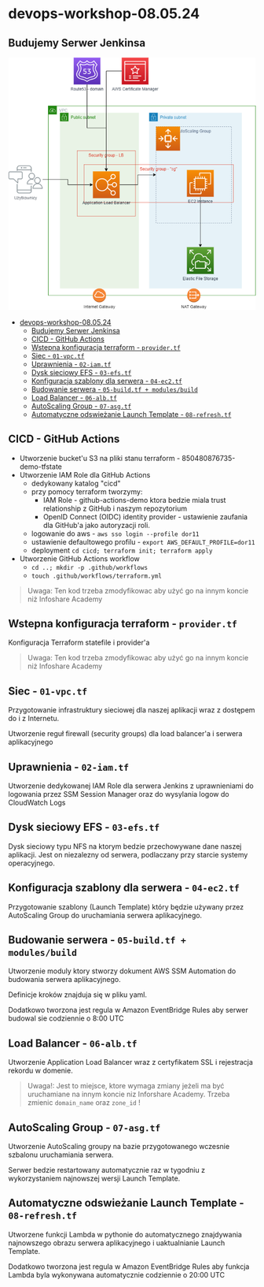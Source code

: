 # devops-workshop-08.05.24

## Budujemy Serwer Jenkinsa

![Jenkins - diagram architektury](jenkins.png)

- [devops-workshop-08.05.24](#devops-workshop-080524)
  - [Budujemy Serwer Jenkinsa](#budujemy-serwer-jenkinsa)
  - [CICD - GitHub Actions](#cicd---github-actions)
  - [Wstepna konfiguracja terraform - `provider.tf`](#wstepna-konfiguracja-terraform---providertf)
  - [Siec - `01-vpc.tf`](#siec---01-vpctf)
  - [Uprawnienia - `02-iam.tf`](#uprawnienia---02-iamtf)
  - [Dysk sieciowy EFS - `03-efs.tf`](#dysk-sieciowy-efs---03-efstf)
  - [Konfiguracja szablony dla serwera - `04-ec2.tf`](#konfiguracja-szablony-dla-serwera---04-ec2tf)
  - [Budowanie serwera - `05-build.tf + modules/build`](#budowanie-serwera---05-buildtf--modulesbuild)
  - [Load Balancer - `06-alb.tf`](#load-balancer---06-albtf)
  - [AutoScaling Group - `07-asg.tf`](#autoscaling-group---07-asgtf)
  - [Automatyczne odswieżanie Launch Template - `08-refresh.tf`](#automatyczne-odswieżanie-launch-template---08-refreshtf)


## CICD - GitHub Actions

- Utworzenie bucket'u S3 na pliki stanu terraform - 850480876735-demo-tfstate
- Utworzenie IAM Role dla GitHub Actions
  - dedykowany katalog "cicd"
  - przy pomocy terraform tworzymy:
    - IAM Role - github-actions-demo ktora bedzie miala trust relationship z GitHub i naszym repozytorium
    - OpenID Connect (OIDC) identity provider - ustawienie zaufania dla GitHub'a jako autoryzacji roli.
  - logowanie do aws - `aws sso login --profile dor11`
  - ustawienie defaultowego profilu - `export AWS_DEFAULT_PROFILE=dor11`
  - deployment `cd cicd; terraform init; terraform apply`
- Utworzenie GitHub Actions workflow
  - `cd ..; mkdir -p .github/workflows`
  - `touch .github/workflows/terraform.yml`
  
> Uwaga: Ten kod trzeba zmodyfikowac aby użyć go na innym koncie niż Infoshare Academy

## Wstepna konfiguracja terraform - `provider.tf`

Konfiguracja Terraform statefile i provider'a

> Uwaga: Ten kod trzeba zmodyfikowac aby użyć go na innym koncie niż Infoshare Academy

## Siec - `01-vpc.tf`

Przygotowanie infrastruktury sieciowej dla naszej aplikacji wraz z dostępem do i z Internetu.

Utworzenie reguł firewall (security groups) dla load balancer'a i serwera aplikacyjnego

## Uprawnienia - `02-iam.tf`

Utworzenie dedykowanej IAM Role dla serwera Jenkins z uprawnieniami do logowania przez SSM Session Manager oraz do wysylania logow do CloudWatch Logs

## Dysk sieciowy EFS - `03-efs.tf`

Dysk sieciowy typu NFS na ktorym bedzie przechowywane dane naszej aplikacji. Jest on niezalezny od serwera, podlaczany przy starcie systemy operacyjnego.

## Konfiguracja szablony dla serwera - `04-ec2.tf`

Przygotowanie szablony (Launch Template) który będzie używany przez AutoScaling Group do uruchamiania serwera aplikacyjnego.

## Budowanie serwera - `05-build.tf + modules/build`

Utworzenie moduly ktory stworzy dokument AWS SSM Automation do budowania serwera aplikacyjnego.

Definicje kroków znajduja się w pliku yaml.

Dodatkowo tworzona jest regula w Amazon EventBridge Rules aby serwer budowal sie codziennie o 8:00 UTC

## Load Balancer - `06-alb.tf`

Utworzenie Application Load Balancer wraz z certyfikatem SSL i rejestracja rekordu w domenie.

> Uwaga!: Jest to miejsce, ktore wymaga zmiany jeżeli ma być uruchamiane na innym koncie niz Inforshare Academy. Trzeba zmienic `domain_name` oraz `zone_id` !

## AutoScaling Group - `07-asg.tf`

Utworzenie AutoScaling groupy na bazie przygotowanego wczesnie szbalonu uruchamiania serwera.

Serwer bedzie restartowany automatycznie raz w tygodniu z wykorzystaniem najnowszej wersji Launch Template.

## Automatyczne odswieżanie Launch Template - `08-refresh.tf`

Utworzene funkcji Lambda w pythonie do automatycznego znajdywania najnowszego obrazu serwera aplikacyjnego i uaktualnianie Launch Template.

Dodatkowo tworzona jest regula w Amazon EventBridge Rules aby funkcja Lambda byla wykonywana automatycznie codziennie o 20:00 UTC